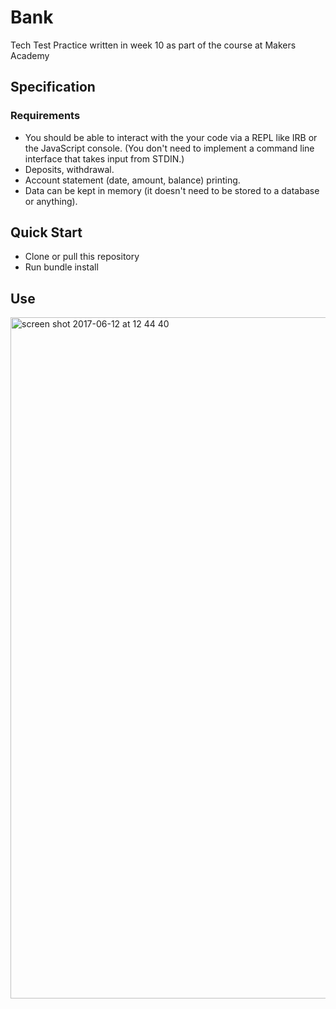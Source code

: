 # Bank

Tech Test Practice written in week 10 as part of the course at Makers Academy

## Specification

### Requirements

* You should be able to interact with the your code via a REPL like IRB or the JavaScript console.  (You don't need to implement a command line interface that takes input from STDIN.)
* Deposits, withdrawal.
* Account statement (date, amount, balance) printing.
* Data can be kept in memory (it doesn't need to be stored to a database or anything).

## Quick Start

* Clone or pull this repository
* Run bundle install

## Use
<img width="1090" alt="screen shot 2017-06-12 at 12 44 40" src="https://user-images.githubusercontent.com/26028408/27032778-76c2265e-4f6e-11e7-9ebe-5f3f5188597b.png">
